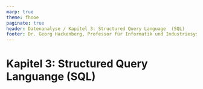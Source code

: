 ```yaml
---
marp: true
theme: fhooe
paginate: true
header: Datenanalyse / Kapitel 3: Structured Query Language  (SQL)
footer: Dr. Georg Hackenberg, Professor für Informatik und Industriesysteme, Fakultät für Technik und angewandte Naturwissenschaften, FH Oberösterreich
---
```


# Kapitel 3: Structured Query Languange (SQL)